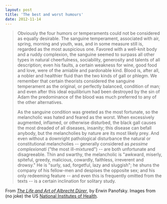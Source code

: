 ```yaml
---
layout: post
title: 'The best and worst humours'
date: 2012-11-14
---
```


> Obviously the four humors or temperaments could not be considered
> as equally desirable. The sanguine temperament, associated with
> air, spring, morning and youth, was, and in some measure still is,
> regarded as the most auspicious one. Favored with a well-knit body
> and a ruddy complexion, the sanguine seemed to surpass all other
> types in natural cheerfulness, sociability, generosity and talents
> of all description; even his faults, a certain weakness for wine,
> good food and love, were of the amiable and pardonable kind. Blood
> is, after all, a nobler and healthier fluid than the two kinds of
> gall or phlegm. We remember that certain theorists considered the
> sanguine temperament as the original, or perfectly balanced,
> condition of man; and even after this ideal equilibrium had been
> destroyed by the sin of Adam the predominance of the blood was
> much preferred to any of the other alternatives.
> 
> As the sanguine condition was greeted as the most fortunate, so
> the melancholic was hated and feared as the worst. When
> excessively augmented, inflamed, or otherwise disturbed, the black
> gall causes the most dreaded of all diseases, insanity; this
> disease can befall anybody, but the melancholies by nature are its
> most likely prey. And even without a downright pathological
> disturbance the natural or constitutional melancholies -- generally
> considered as _pessime complexionati_ ("the most ill-mixtured") -- are
> both unfortunate and disagreeable. Thin and swarthy, the
> melancholic is "awkward, miserly, spiteful, greedy, malicious,
> cowardly, faithless, irreverent and drowsy." He is "surly, sad,
> forgetful, lazy and sluggish"; he shuns the company of his
> fellow-men and despises the opposite sex; and his only redeeming
> feature -- and even this is frequently omitted from the texts -- is a
> certain inclination for solitary study.

From [_The Life and Art of Albrecht Dürer_](http://www.amazon.com/gp/product/0691122768/?tag=danrdri-20), by Erwin Panofsky.
Images from (no joke) the US [National Institutes of Health](http://www.nlm.nih.gov/exhibition/shakespeare/fourhumors.html).
